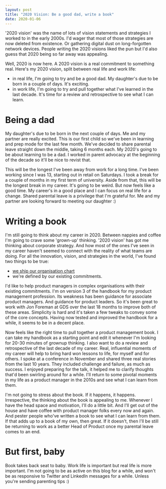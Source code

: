 ```yaml
---
layout: post
title: "2020 Vision: Be a good dad, write a book"
date: 2020-01-06
---
```


'2020 vision' was the name of lots of vision statements and  strategies I worked to in the early 2000s. I'd wager that most of those strategies are now deleted from existence. Or gathering digital dust on long-forgotten network devices. People writing the 2020 visions liked the pun but I'd also guess  that 2020 being so far away was appealing. 

Well, 2020 is now here. A 2020 vision is a real commitment to something real. Here's my 2020 vision, split between real life and work life:

- in real life, I'm going to try and be a good dad. My daughter's due to be born in a couple of days. It's exciting.
- in work life, I'm going to try and pull together what I've learned  in the last decade. It's time for a review and retrospective to see what  I can learn.

# Being a dad

My daughter's due to be born in the next couple of days. Me and my  partner are really excited. This is our first child so we've been in  learning and prep mode for the last few month. We've decided to share parental leave straight down the  middle, taking 6 months each. My 2020's going to be about learning to be a dad.  I  worked in parent advocacy at the beginning of the decade so it'll be nice to revist that. 

This will be the longest I've been away from work for a long time.  I've been working since I was 13, starting out in retail on Saturdays. I took a break for a couple of months in my first term of university. Aside from that, this will be the longest break in my career. It's going to be weird. But now feels like a  good time. My career's in a good place and I can focus on real life for a change. Shared parental leave is a privilege that I'm grateful for. Me and my  partner are looking forward to meeting our daughter :)

# Writing a book

I'm still going to think about my career in 2020. Between nappies  and coffee I'm going to crave some 'grown-up' thinking. '2020 vision' has got me thinking about corporate strategy. And how most of the  ones I've seen in my career haven't seemed to connect with the reality  of what teams are doing. For all the innovation, vision, and strategies in the world, I've found two things to be true:

- [we ship our organisation chart](https://twitter.com/thogge/status/1210399553687629824)
- we're defined by our existing commitments.

I'd like to help product managers in complex organisations with their existing commitments. I'm on version 3 of the handbook for my product management  profession. Its weakness has been guidance for associate product managers. And guidance for product leaders. So it's been great to work with Jon  Foreman at GDS over the last 18 months to improve both of these areas. Simplicity is hard and it's taken a few tweaks to convey some of the core concepts. Having now tested and improved the handbook for a while, it seems to be in a decent place.

Now feels like the right time to pull together a product management book. I can take my handbook as a starting point and edit it whenever I'm looking for 20-30 minutes of  grownup thinking. I also want to do a review and  retrospective of the last decade of my career. Real, influential moments of my career will help to bring hard won lessons to life, for myself and for others. I spoke at a  conference in November and shared three real stories from the last 10 years. They included challenge and failure, as much as success. I enjoyed preparing for the talk, it helped me to  clarify thoughts that'd been swirling around for a while. I'll return to some pivotal moments in my life as a product manager in  the 2010s and see what I can learn from them. 

I'm not going to stress about the book. If it happens, it happens.  Irrespective, the thinking about the book is appealing to me. Whenever I  have the head space and motivation, I'll do a little bit.   And I'll get out of the house and have coffee with product manager folks every now and again. And pester people who've  written a book to see what I can learn from them. If that  adds up to a book of my own, then great. If it doesn't, then I'll be still be returning to  work as a better Head of Product once my parental leave comes to an end.

# But first, baby

Book takes back seat to baby. Work life is important but real life is more important. I'm not going to be as active on this blog for a while, and won't be as responsive to Twitter and LinkedIn messages for a while. Unless you're sending parenting tips :)
